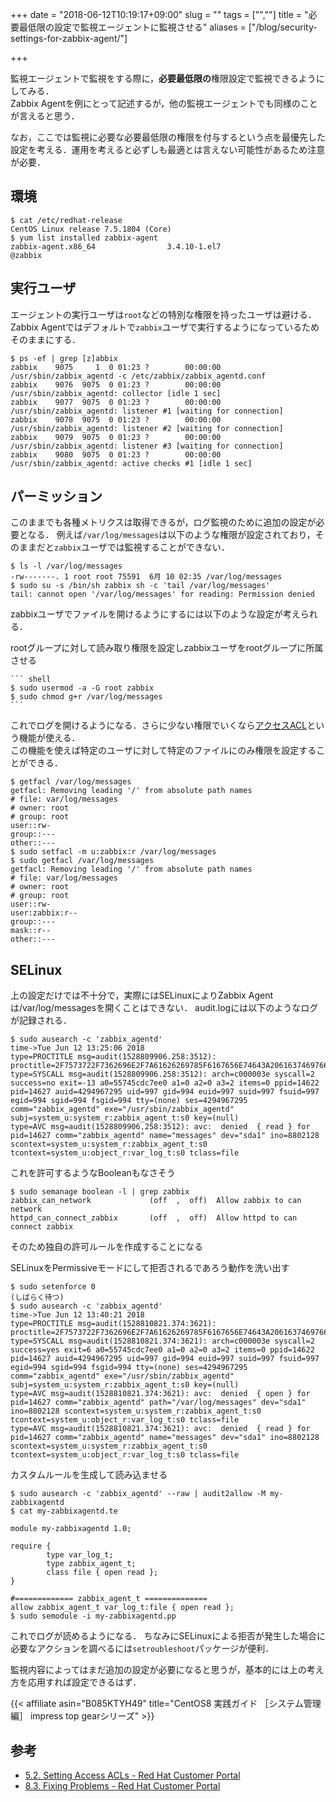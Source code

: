 +++
date = "2018-06-12T10:19:17+09:00"
slug = ""
tags = ["",""]
title = "必要最低限の設定で監視エージェントに監視させる"
aliases = ["/blog/security-settings-for-zabbix-agent/"]

+++

監視エージェントで監視をする際に，**必要最低限の**権限設定で監視できるようにしてみる．  
Zabbix Agentを例にとって記述するが，他の監視エージェントでも同様のことが言えると思う．

なお，ここでは監視に必要な必要最低限の権限を付与するという点を最優先した設定を考える．運用を考えると必ずしも最適とは言えない可能性があるため注意が必要．

<!--more-->

## 環境

``` shell
$ cat /etc/redhat-release
CentOS Linux release 7.5.1804 (Core)
$ yum list installed zabbix-agent
zabbix-agent.x86_64                3.4.10-1.el7                     @zabbix
```

## 実行ユーザ
エージェントの実行ユーザは`root`などの特別な権限を持ったユーザは避ける．
Zabbix Agentではデフォルトで`zabbix`ユーザで実行するようになっているためそのままにする．

``` shell
$ ps -ef | grep [z]abbix
zabbix    9075     1  0 01:23 ?        00:00:00 /usr/sbin/zabbix_agentd -c /etc/zabbix/zabbix_agentd.conf
zabbix    9076  9075  0 01:23 ?        00:00:00 /usr/sbin/zabbix_agentd: collector [idle 1 sec]
zabbix    9077  9075  0 01:23 ?        00:00:00 /usr/sbin/zabbix_agentd: listener #1 [waiting for connection]
zabbix    9078  9075  0 01:23 ?        00:00:00 /usr/sbin/zabbix_agentd: listener #2 [waiting for connection]
zabbix    9079  9075  0 01:23 ?        00:00:00 /usr/sbin/zabbix_agentd: listener #3 [waiting for connection]
zabbix    9080  9075  0 01:23 ?        00:00:00 /usr/sbin/zabbix_agentd: active checks #1 [idle 1 sec]
```

## パーミッション
このままでも各種メトリクスは取得できるが，ログ監視のために追加の設定が必要となる．
例えば`/var/log/messages`は以下のような権限が設定されており，そのままだと`zabbix`ユーザでは監視することができない．

``` shell
$ ls -l /var/log/messages
-rw-------. 1 root root 75591  6月 10 02:35 /var/log/messages
$ sudo su -s /bin/sh zabbix sh -c 'tail /var/log/messages'
tail: cannot open '/var/log/messages' for reading: Permission denied
```

zabbixユーザでファイルを開けるようにするには以下のような設定が考えられる．

rootグループに対して読み取り権限を設定しzabbixユーザをrootグループに所属させる

    ``` shell
    $ sudo usermod -a -G root zabbix
    $ sudo chmod g+r /var/log/messages
    ```

これでログを開けるようになる．さらに少ない権限でいくなら[アクセスACL](https://access.redhat.com/documentation/en-us/red_hat_enterprise_linux/7/html/system_administrators_guide/acls-setting)という機能が使える．  
この機能を使えば特定のユーザに対して特定のファイルにのみ権限を設定することができる．

``` shell
$ getfacl /var/log/messages
getfacl: Removing leading '/' from absolute path names
# file: var/log/messages
# owner: root
# group: root
user::rw-
group::---
other::---
$ sudo setfacl -m u:zabbix:r /var/log/messages
$ sudo getfacl /var/log/messages
getfacl: Removing leading '/' from absolute path names
# file: var/log/messages
# owner: root
# group: root
user::rw-
user:zabbix:r--
group::---
mask::r--
other::---
```

## SELinux
上の設定だけでは不十分で，実際にはSELinuxによりZabbix Agentは/var/log/messagesを開くことはできない．
audit.logには以下のようなログが記録される．

``` shell
$ sudo ausearch -c 'zabbix_agentd'
time->Tue Jun 12 13:25:06 2018
type=PROCTITLE msg=audit(1528809906.258:3512): proctitle=2F7573722F7362696E2F7A61626269785F6167656E74643A2061637469766520636865636B73202331205B70726F63657373696E672061637469766520636865636B735D
type=SYSCALL msg=audit(1528809906.258:3512): arch=c000003e syscall=2 success=no exit=-13 a0=55745cdc7ee0 a1=0 a2=0 a3=2 items=0 ppid=14622 pid=14627 auid=4294967295 uid=997 gid=994 euid=997 suid=997 fsuid=997 egid=994 sgid=994 fsgid=994 tty=(none) ses=4294967295 comm="zabbix_agentd" exe="/usr/sbin/zabbix_agentd" subj=system_u:system_r:zabbix_agent_t:s0 key=(null)
type=AVC msg=audit(1528809906.258:3512): avc:  denied  { read } for  pid=14627 comm="zabbix_agentd" name="messages" dev="sda1" ino=8802128 scontext=system_u:system_r:zabbix_agent_t:s0 tcontext=system_u:object_r:var_log_t:s0 tclass=file
```

これを許可するようなBooleanもなさそう

``` shell
$ sudo semanage boolean -l | grep zabbix
zabbix_can_network             (off  ,  off)  Allow zabbix to can network
httpd_can_connect_zabbix       (off  ,  off)  Allow httpd to can connect zabbix
```

そのため独自の許可ルールを作成することになる

SELinuxをPermissiveモードにして拒否されるであろう動作を洗い出す

``` shell
$ sudo setenforce 0
(しばらく待つ)
$ sudo ausearch -c 'zabbix_agentd'
time->Tue Jun 12 13:40:21 2018
type=PROCTITLE msg=audit(1528810821.374:3621): proctitle=2F7573722F7362696E2F7A61626269785F6167656E74643A2061637469766520636865636B73202331205B70726F63657373696E672061637469766520636865636B735D
type=SYSCALL msg=audit(1528810821.374:3621): arch=c000003e syscall=2 success=yes exit=6 a0=55745cdc7ee0 a1=0 a2=0 a3=2 items=0 ppid=14622 pid=14627 auid=4294967295 uid=997 gid=994 euid=997 suid=997 fsuid=997 egid=994 sgid=994 fsgid=994 tty=(none) ses=4294967295 comm="zabbix_agentd" exe="/usr/sbin/zabbix_agentd" subj=system_u:system_r:zabbix_agent_t:s0 key=(null)
type=AVC msg=audit(1528810821.374:3621): avc:  denied  { open } for  pid=14627 comm="zabbix_agentd" path="/var/log/messages" dev="sda1" ino=8802128 scontext=system_u:system_r:zabbix_agent_t:s0 tcontext=system_u:object_r:var_log_t:s0 tclass=file
type=AVC msg=audit(1528810821.374:3621): avc:  denied  { read } for  pid=14627 comm="zabbix_agentd" name="messages" dev="sda1" ino=8802128 scontext=system_u:system_r:zabbix_agent_t:s0 tcontext=system_u:object_r:var_log_t:s0 tclass=file
```

カスタムルールを生成して読み込ませる

``` shell
$ sudo ausearch -c 'zabbix_agentd' --raw | audit2allow -M my-zabbixagentd
$ cat my-zabbixagentd.te

module my-zabbixagentd 1.0;

require {
        type var_log_t;
        type zabbix_agent_t;
        class file { open read };
}

#============= zabbix_agent_t ==============
allow zabbix_agent_t var_log_t:file { open read };
$ sudo semodule -i my-zabbixagentd.pp
```

これでログが読めるようになる．
ちなみにSELinuxによる拒否が発生した場合に必要なアクションを調べるには`setroubleshoot`パッケージが便利．

監視内容によってはまだ追加の設定が必要になると思うが，基本的には上の考え方を応用すれば設定できるはず．

{{< affiliate asin="B085KTYH49" title="CentOS8 実践ガイド ［システム管理編］ impress top gearシリーズ" >}}

## 参考

* [5.2. Setting Access ACLs - Red Hat Customer Portal](https://access.redhat.com/documentation/en-us/red_hat_enterprise_linux/7/html/system_administrators_guide/acls-setting)
* [8.3. Fixing Problems - Red Hat Customer Portal](https://access.redhat.com/documentation/en-us/red_hat_enterprise_linux/6/html/security-enhanced_linux/sect-security-enhanced_linux-troubleshooting-fixing_problems)
